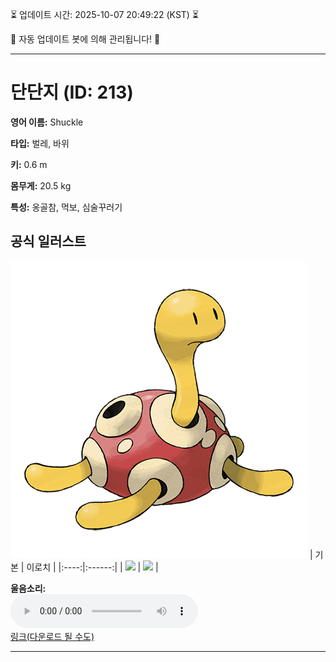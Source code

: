 
⏳ 업데이트 시간: 2025-10-07 20:49:22 (KST) ⏳

🤖 자동 업데이트 봇에 의해 관리됩니다! 🤖

---

# 단단지 (ID: 213)
**영어 이름:** Shuckle

**타입:** 벌레, 바위

**키:** 0.6 m

**몸무게:** 20.5 kg

**특성:** 옹골참, 먹보, 심술꾸러기

## 공식 일러스트
![](https://raw.githubusercontent.com/PokeAPI/sprites/master/sprites/pokemon/other/official-artwork/213.png)
| 기본 | 이로치 |
|:----:|:------:|
| <img src="http://play.pokemonshowdown.com/sprites/ani/shuckle.gif" width="200"> | <img src="http://play.pokemonshowdown.com/sprites/ani-shiny/shuckle.gif" width="200"> |

**울음소리:**<br><audio controls src="https://raw.githubusercontent.com/PokeAPI/cries/main/cries/pokemon/latest/213.ogg"></audio><br> [링크(다운로드 될 수도)](https://raw.githubusercontent.com/PokeAPI/cries/main/cries/pokemon/latest/213.ogg)


---
